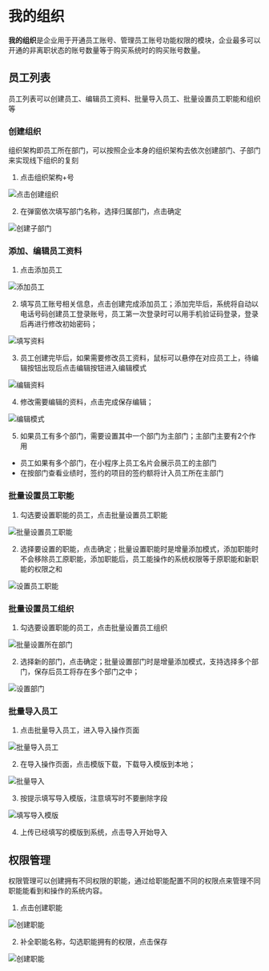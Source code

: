 # 我的组织

**我的组织**是企业用于开通员工账号、管理员工账号功能权限的模块，企业最多可以开通的非离职状态的账号数量等于购买系统时的购买账号数量。

## 员工列表

员工列表可以创建员工、编辑员工资料、批量导入员工、批量设置员工职能和组织等

### 创建组织

组织架构即员工所在部门，可以按照企业本身的组织架构去依次创建部门、子部门来实现线下组织的复刻

1. 点击组织架构+号

![点击创建组织](https://dm-1303208826.cos.ap-guangzhou.myqcloud.com/chm/2/clickCreateGroup.png)

2. 在弹窗依次填写部门名称，选择归属部门，点击确定

![创建子部门](https://dm-1303208826.cos.ap-guangzhou.myqcloud.com/chm/2/createGroup.png)

### 添加、编辑员工资料

1. 点击添加员工

![添加员工](https://dm-1303208826.cos.ap-guangzhou.myqcloud.com/chm/2/clickCreateMember.png)

2. 填写员工账号相关信息，点击创建完成添加员工；添加完毕后，系统将自动以电话号码创建员工登录账号，员工第一次登录时可以用手机验证码登录，登录后再进行修改初始密码；

![填写资料](https://dm-1303208826.cos.ap-guangzhou.myqcloud.com/chm/2/createMember.png)

3. 员工创建完毕后，如果需要修改员工资料，鼠标可以悬停在对应员工上，待编辑按钮出现后点击编辑按钮进入编辑模式

![编辑资料](https://dm-1303208826.cos.ap-guangzhou.myqcloud.com/chm/2/clickEditMemberInfo.png)

4. 修改需要编辑的资料，点击完成保存编辑；

![编辑模式](https://dm-1303208826.cos.ap-guangzhou.myqcloud.com/chm/2/editMemberInfo.png)

5. 如果员工有多个部门，需要设置其中一个部门为主部门；主部门主要有2个作用

- 员工如果有多个部门，在小程序上员工名片会展示员工的主部门
- 在按部门查看业绩时，签约的项目的签约额将计入员工所在主部门

### 批量设置员工职能

1. 勾选要设置职能的员工，点击批量设置员工职能

![批量设置员工职能](https://dm-1303208826.cos.ap-guangzhou.myqcloud.com/chm/2/clickSetRights.png)

2. 选择要设置的职能，点击确定；批量设置职能时是增量添加模式，添加职能时不会移除员工原职能，添加职能后，员工能操作的系统权限等于原职能和新职能的权限之和

![设置员工职能](https://dm-1303208826.cos.ap-guangzhou.myqcloud.com/chm/2/setMemberRights.png)

### 批量设置员工组织

1. 勾选要设置职能的员工，点击批量设置员工组织

![批量设置所在部门](https://dm-1303208826.cos.ap-guangzhou.myqcloud.com/chm/2/clickSetGroup.png)

2. 选择新的部门，点击确定；批量设置部门时是增量添加模式，支持选择多个部门，保存后员工将存在多个部门之中；

![设置部门](https://dm-1303208826.cos.ap-guangzhou.myqcloud.com/chm/2/setMemberGroup.png)

### 批量导入员工

1. 点击批量导入员工，进入导入操作页面

![批量导入员工](https://dm-1303208826.cos.ap-guangzhou.myqcloud.com/chm/2/clickImportMember.png)

2. 在导入操作页面，点击模版下载，下载导入模版到本地；

![批量导入](https://dm-1303208826.cos.ap-guangzhou.myqcloud.com/chm/2/importMemberList.png)

3. 按提示填写导入模版，注意填写时不要删除字段

![填写导入模版](https://dm-1303208826.cos.ap-guangzhou.myqcloud.com/chm/2/cXlsx.png)

4. 上传已经填写的模版到系统，点击导入开始导入

## 权限管理

权限管理可以创建拥有不同权限的职能，通过给职能配置不同的权限点来管理不同职能能看到和操作的系统内容。

1. 点击创建职能

![创建职能](https://dm-1303208826.cos.ap-guangzhou.myqcloud.com/chm/2/clickCreateMemberRights.png)

2. 补全职能名称，勾选职能拥有的权限，点击保存

![创建职能](https://dm-1303208826.cos.ap-guangzhou.myqcloud.com/chm/2/createRights.png)
